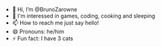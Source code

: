 - 👋 Hi, I’m @BrunoZarowne
- 👀 I'm interessed in games, coding, cooking and sleeping
- 📫 How to reach me just say hello!
- 😄 Pronouns: he/him
- ⚡ Fun fact: I have 3 cats

<!---
BrunoZarowne/BrunoZarowne is a ✨ special ✨ repository because its `README.md` (this file) appears on your GitHub profile.
You can click the Preview link to take a look at your changes.
--->

